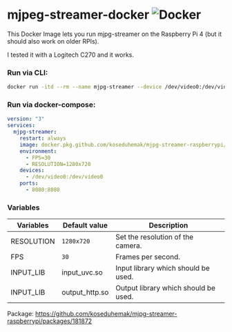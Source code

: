 # mjpeg-streamer-docker ![Docker](https://github.com/koseduhemak/mjpg-streamer-raspberrypi/workflows/Docker/badge.svg)

This Docker Image lets you run mjpg-streamer on the Raspberry Pi 4 (but it should also work on older RPIs).

I tested it with a Logitech C270 and it works.

### Run via CLI:
```bash
docker run -itd --rm --name mjpg-streamer --device /dev/video0:/dev/video0 -e "FPS=30" -e "RESOULTION=1280x720" -p 8080:8080 docker.pkg.github.com/koseduhemak/mjpg-streamer-raspberrypi/mjpg-streamer-raspberrypi:latest
```

### Run via docker-compose:
```yml
version: "3"
services:
  mjpg-streamer:
    restart: always
    image: docker.pkg.github.com/koseduhemak/mjpg-streamer-raspberrypi/mjpg-streamer-raspberrypi:latest
    environment:
      - FPS=30
      - RESOLUTION=1280x720
    devices:
      - /dev/video0:/dev/video0
    ports:
      - 8080:8080
```


### Variables
| Variables | Default value | Description |
|---|---|---|
| RESOLUTION | `1280x720` | Set the resolution of the camera. |
| FPS | `30` | Frames per second. | 
| INPUT_LIB | input_uvc.so | Input library which should be used. |
| INPUT_LIB | output_http.so | Output library which should be used. |

Package: https://github.com/koseduhemak/mjpg-streamer-raspberrypi/packages/181872
